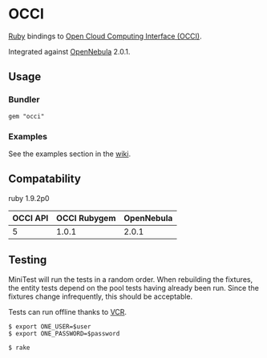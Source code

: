 # OCCI

[Ruby](http://www.ruby-lang.org/) bindings to [Open Cloud Computing Interface (OCCI)](http://www.opennebula.org/documentation:rel2.0:occidd).

Integrated against [OpenNebula](http://opennebula.org) 2.0.1.

## Usage

### Bundler

    gem "occi"

### Examples

See the examples section in the [wiki](http://github.com/retr0h/occi/wiki).

## Compatability

ruby 1.9.2p0

OCCI API|OCCI Rubygem|OpenNebula
--------|------------|----------
5       |1.0.1       |2.0.1

## Testing

MiniTest will run the tests in a random order.  When rebuilding the fixtures, the entity
tests depend on the pool tests having already been run.  Since the fixtures change infrequently,
this should be acceptable.

Tests can run offline thanks to [VCR](https://github.com/myronmarston/vcr).

    $ export ONE_USER=$user
    $ export ONE_PASSWORD=$password

    $ rake
